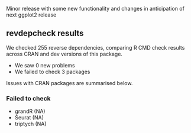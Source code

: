 Minor release with some new functionality and changes in anticipation of next 
ggplot2 release

## revdepcheck results

We checked 255 reverse dependencies, comparing R CMD check results across CRAN and dev versions of this package.

 * We saw 0 new problems
 * We failed to check 3 packages

Issues with CRAN packages are summarised below.

### Failed to check

* grandR   (NA)
* Seurat   (NA)
* triptych (NA)
